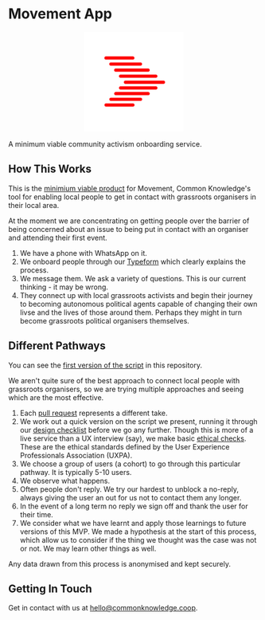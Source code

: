 # Movement App


<p align="center">
<img src="graphics/logo.png" alt="Movement" width="200px" position="center">
</p>

A minimum viable community activism onboarding service.

## How This Works

This is the [minimium viable product](https://en.wikipedia.org/wiki/Minimum_viable_product) for Movement, Common Knowledge's tool for enabling local people to get in contact with grassroots organisers in their local area.

At the moment we are concentrating on getting people over the barrier of being concerned about an issue to being put in contact with an organiser and attending their first event.

1. We have a phone with WhatsApp on it.
2. We onboard people through our [Typeform](https://commonknowledge.coop/movement) which clearly explains the process.
3. We message them. We ask a variety of questions. This is our current thinking - it may be wrong.
5. They connect up with local grassroots activists and begin their journey to becoming autonomous political agents capable of changing their own livse and the lives of those around them. Perhaps they might in turn become grassroots political organisers themselves.

## Different Pathways

You can see the [first version of the script](scripts/script.md) in this repository.

We aren't quite sure of the best approach to connect local people with grassroots organisers, so we are trying multiple approaches and seeing which are the most effective.

1. Each [pull request](https://github.com/commonknowledge/movement-app/pulls) represents a different take.
2. We work out a quick version on the script we present, running it through our [design checklist](https://github.com/commonknowledge/movement-app/blob/master/.github/pull_request_template.md#design-checklist) before we go any further. Though this is more of a live service than a UX interview (say), we make basic [ethical checks](https://uxpa.org/resources/uxpa-code-professional-conduct). These are the ethical standards defined by the User Experience Professionals Association (UXPA).
3. We choose a group of users (a cohort) to go through this particular pathway. It is typically 5-10 users.
4. We observe what happens.
5. Often people don't reply. We try our hardest to unblock a no-reply, always giving the user an out for us not to contact them any longer.
6. In the event of a long term no reply we sign off and thank the user for their time.
7. We consider what we have learnt and apply those learnings to future versions of this MVP. We made a hypothesis at the start of this process, which allow us to consider if the thing we thought was the case was not or not. We may learn other things as well.

Any data drawn from this process is anonymised and kept securely.

## Getting In Touch

Get in contact with us at [hello@commonknowledge.coop](mailto:hello@commonknowledge.coop).
